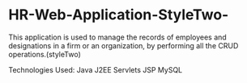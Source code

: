 # HR-Web-Application-StyleTwo-

This application is used to manage the records of employees and designations in a firm or an organization, by performing all the CRUD operations.(styleTwo)

Technologies Used: 
Java
J2EE
Servlets
JSP
MySQL


